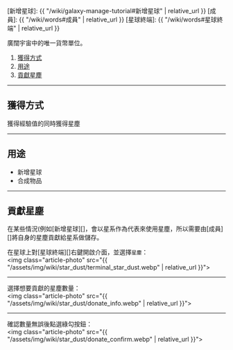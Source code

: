 [新增星球]: {{ "/wiki/galaxy-manage-tutorial#新增星球" | relative_url }}
[成員]: {{ "/wiki/words#成員" | relative_url }}
[星球終端]: {{ "/wiki/words#星球終端" | relative_url }}

廣闊宇宙中的唯一貨幣單位。

<div class="article-content">
<ol>
    <li><a href="#獲得方式">獲得方式</a></li>
    <li><a href="#用途">用途</a></li>
	<li><a href="#貢獻星塵">貢獻星塵</a></li>
</ol>
</div>

---

## 獲得方式

獲得經驗值的同時獲得星塵

---

## 用途

- 新增星球  
- 合成物品

---

## 貢獻星塵

在某些情況(例如[新增星球][]，會以星系作為代表來使用星塵，所以需要由[成員][]將自身的星塵貢獻給星系做儲存。

在星球上對[星球終端][]右鍵開啟介面，並選擇`星塵`：  
<img class="article-photo" src="{{ "/assets/img/wiki/star_dust/terminal_star_dust.webp" | relative_url }}">

<hr class="sub">

選擇想要貢獻的星塵數量：  
<img class="article-photo" src="{{ "/assets/img/wiki/star_dust/donate_info.webp" | relative_url }}">

<hr class="sub">

確認數量無誤後點選綠勾按鈕：  
<img class="article-photo" src="{{ "/assets/img/wiki/star_dust/donate_confirm.webp" | relative_url }}">
